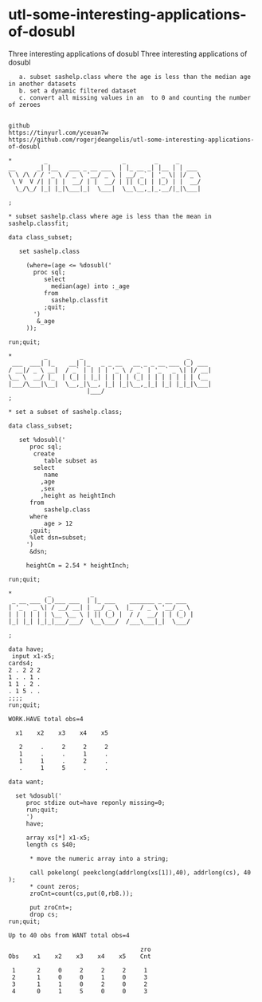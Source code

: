 # utl-some-interesting-applications-of-dosubl
Three interesting applications of dosubl
    Three interesting applications of dosubl                                                                    
                                                                                                                
       a. subset sashelp.class where the age is less than the median age in another datasets                    
       b. set a dynamic filtered dataset                                                                        
       c. convert all missing values in an  to 0 and counting the number of zeroes                              
                                                                                                                
                                                                                                                
    github                                                                                                      
    https://tinyurl.com/yceuan7w                                                                                
    https://github.com/rogerjdeangelis/utl-some-interesting-applications-of-dosubl                              
                                                                                                                
    *         _                     _        _     _                                                            
    __      _| |__   ___ _ __ ___  | |_ __ _| |__ | | ___                                                       
    \ \ /\ / / '_ \ / _ \ '__/ _ \ | __/ _` | '_ \| |/ _ \                                                      
     \ V  V /| | | |  __/ | |  __/ | || (_| | |_) | |  __/                                                      
      \_/\_/ |_| |_|\___|_|  \___|  \__\__,_|_.__/|_|\___|                                                      
                                                                                                                
    ;                                                                                                           
                                                                                                                
    * subset sashelp.class where age is less than the mean in sashelp.classfit;                                 
                                                                                                                
    data class_subset;                                                                                          
                                                                                                                
       set sashelp.class                                                                                        
                                                                                                                
         (where=(age <= %dosubl('                                                                               
           proc sql;                                                                                            
              select                                                                                            
                median(age) into :_age                                                                          
              from                                                                                              
                sashelp.classfit                                                                                
              ;quit;                                                                                            
           ')                                                                                                   
            &_age                                                                                               
         ));                                                                                                    
                                                                                                                
    run;quit;                                                                                                   
                                                                                                                
    *         _         _                             _                                                         
     ___  ___| |_    __| |_   _ _ __   __ _ _ __ ___ (_) ___                                                    
    / __|/ _ \ __|  / _` | | | | '_ \ / _` | '_ ` _ \| |/ __|                                                   
    \__ \  __/ |_  | (_| | |_| | | | | (_| | | | | | | | (__                                                    
    |___/\___|\__|  \__,_|\__, |_| |_|\__,_|_| |_| |_|_|\___|                                                   
                          |___/                                                                                 
    ;                                                                                                           
                                                                                                                
    * set a subset of sashelp.class;                                                                            
                                                                                                                
    data class_subset;                                                                                          
                                                                                                                
       set %dosubl('                                                                                            
          proc sql;                                                                                             
           create                                                                                               
              table subset as                                                                                   
           select                                                                                               
              name                                                                                              
             ,age                                                                                               
             ,sex                                                                                               
             ,height as heightInch                                                                              
          from                                                                                                  
              sashelp.class                                                                                     
          where                                                                                                 
              age > 12                                                                                          
          ;quit;                                                                                                
          %let dsn=subset;                                                                                      
         ')                                                                                                     
          &dsn;                                                                                                 
                                                                                                                
         heightCm = 2.54 * heightInch;                                                                          
                                                                                                                
    run;quit;                                                                                                   
                                                                                                                
    *          _           _                                                                                    
     _ __ ___ (_)___ ___  | |_ ___    _______ _ __ ___                                                          
    | '_ ` _ \| / __/ __| | __/ _ \  |_  / _ \ '__/ _ \                                                         
    | | | | | | \__ \__ \ | || (_) |  / /  __/ | | (_) |                                                        
    |_| |_| |_|_|___/___/  \__\___/  /___\___|_|  \___/                                                         
                                                                                                                
    ;                                                                                                           
                                                                                                                
    data have;                                                                                                  
     input x1-x5;                                                                                               
    cards4;                                                                                                     
    2 . 2 2 2                                                                                                   
    1 . . 1 .                                                                                                   
    1 1 . 2 .                                                                                                   
    . 1 5 . .                                                                                                   
    ;;;;                                                                                                        
    run;quit;                                                                                                   
                                                                                                                
    WORK.HAVE total obs=4                                                                                       
                                                                                                                
      x1    x2    x3    x4    x5                                                                                
                                                                                                                
       2     .     2     2     2                                                                                
       1     .     .     1     .                                                                                
       1     1     .     2     .                                                                                
       .     1     5     .     .                                                                                
                                                                                                                
    data want;                                                                                                  
                                                                                                                
      set %dosubl('                                                                                             
         proc stdize out=have reponly missing=0;                                                                
         run;quit;                                                                                              
         ')                                                                                                     
         have;                                                                                                  
                                                                                                                
         array xs[*] x1-x5;                                                                                     
         length cs $40;                                                                                         
                                                                                                                
          * move the numeric array into a string;                                                               
                                                                                                                
          call pokelong( peekclong(addrlong(xs[1]),40), addrlong(cs), 40 );                                     
          * count zeros;                                                                                        
          zroCnt=count(cs,put(0,rb8.));                                                                         
                                                                                                                
          put zroCnt=;                                                                                          
          drop cs;                                                                                              
    run;quit;                                                                                                   
                                                                                                                
    Up to 40 obs from WANT total obs=4                                                                          
                                                                                                                
                                         zro                                                                    
    Obs    x1    x2    x3    x4    x5    Cnt                                                                    
                                                                                                                
     1      2     0     2     2     2     1                                                                     
     2      1     0     0     1     0     3                                                                     
     3      1     1     0     2     0     2                                                                     
     4      0     1     5     0     0     3                                                                     
                                                                                                                

